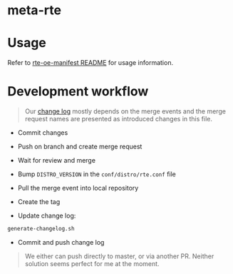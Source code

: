 meta-rte
========

# Usage

Refer to
[rte-oe-manifest README](https://gitlab.com/3mdeb/rte/rte-oe-manifest/blob/master/README.md)
for usage information.

# Development workflow

> Our [change log](CHANGELOG.md) mostly depends on the merge events and the
> merge request names are presented as introduced changes in this file.

* Commit changes

* Push on branch and create merge request

* Wait for review and merge

* Bump `DISTRO_VERSION` in the `conf/distro/rte.conf` file

* Pull the merge event into local repository

* Create the tag

* Update change log:

```.bash
generate-changelog.sh
```

* Commit and push change log

> We either can push directly to master, or via another PR. Neither solution
> seems perfect for me at the moment.
